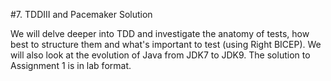 #7. TDDIII and Pacemaker Solution

We will delve deeper into TDD and investigate the anatomy of tests, how best to structure them and what's important to test (using Right BICEP).  We will also look at the evolution of Java from JDK7 to JDK9. The solution to Assignment 1 is in lab format.


